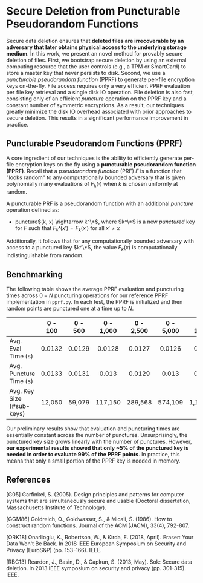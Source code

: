 # Secure Deletion from Puncturable Pseudorandom Functions
Secure data deletion ensures that **deleted files are irrecoverable by an adversary that later obtains physical access to the underlying storage medium**. In this work, we present an novel method for provably secure deletion of files. First, we bootstrap secure deletion by using an external computing resource that the user controls (e.g., a TPM or SmartCard) to store a master key that never persists to disk. Second, we use a *puncturable pseudorandom function* (PPRF) to  generate per-file encryption keys on-the-fly. File access requires only a very efficient PPRF evaluation per file key retrieval and a single disk IO operation. File deletion is also fast, consisting only of an efficient *puncture* operation on the PPRF key and a constant number of symmetric encryptions. As a result, our techniques greatly minimize the disk IO overhead associated with prior approaches to secure deletion. This results in a significant performance improvement in practice. 

## Puncturable Pseudorandom Functions (PPRF)
A core ingredient of our techniques is the ability to efficiently generate per-file encryption keys on the fly using a **puncturable pseudorandom function (PPRF)**. Recall that a *pseudorandom function* (PRF) $F$ is a function that "looks random" to any computationally bounded adversary that is given polynomially many evaluations of $F_k(\cdot)$ when $k$ is chosen uniformly at random.

A puncturable PRF is a pseudorandom function with an additional *puncture* operation defined as:

- puncture$(k, x) \rightarrow k^\*$, where $k^\*$ is a new *punctured* key for $F$ such that $F_{k^*}(x') = F_k(x')$ for all $x' \ne x$

Additionally, it follows that for any computationally bounded adversary with access to a punctured key $k^\*$, the value $F_k(x)$ is computationally indistinguishable from random.

## Benchmarking
The following table shows the average PPRF evaluation and puncturing times across $0 - N$ puncturing operations for our reference PPRF implementation in `pprf.py`. In each test, the PPRF is initialized and then random points are punctured one at a time up to $N$. 

|                           |  0 - 100 |  0 - 500 | 0 - 1,000 | 0 - 2,500 | 0 - 5,000 | 0 - 10,000 |
|---------------------------|:------:|:------:|:------:|:------:|:------:|:-------:|
|     Avg. Eval Time (s)    | 0.0132 | 0.0129 | 0.0128 | 0.0127 | 0.0126 | 0.0125  |
|    Avg. Puncture Time (s)   | 0.0133 | 0.0131 | 0.013  | 0.0129 | 0.013  | 0.0133  |
| Avg. Key Size (#sub-keys) | 12,050  | 59,079  | 117,150 | 289,568 | 574,109 | 1,138,264 |

Our preliminary results show that evaluation and puncturing times are essentially constant across the number of punctures. Unsurprisingly, the punctured key size grows linearly with the number of punctures. However, **our experimental results showed that only ~5% of the punctured key is needed in order to evaluate 99% of the PPRF points**. In practice, this means that only a small portion of the PPRF key is needed in memory. 

## References
[G05] Garfinkel, S. (2005). Design principles and patterns for computer systems that are simultaneously secure and usable (Doctoral dissertation, Massachusetts Institute of Technology).

[GGM86] Goldreich, O., Goldwasser, S., & Micali, S. (1986). How to construct random functions. Journal of the ACM (JACM), 33(4), 792-807.

[ORK18] Onarlioglu, K., Robertson, W., & Kirda, E. (2018, April). Eraser: Your Data Won't Be Back. In 2018 IEEE European Symposium on Security and Privacy (EuroS&P) (pp. 153-166). IEEE.

[RBC13] Reardon, J., Basin, D., & Capkun, S. (2013, May). Sok: Secure data deletion. In 2013 IEEE symposium on security and privacy (pp. 301-315). IEEE.
